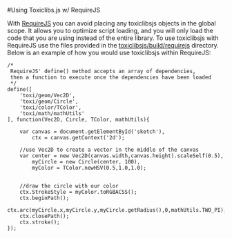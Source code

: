 #Using Toxiclibs.js w/ RequireJS

With [RequireJS](http://requirejs.org) you can avoid placing any toxiclibsjs objects in the global scope. It allows you to optimize script loading, and you will only load the code that you are using instead of the entire library. To use toxiclibsjs with RequireJS use the files provided in the [toxiclibsjs/build/requirejs](http://github.com/hapticdata/toxiclibsjs/build/requirejs) directory. Below is an example of how you would use toxiclibsjs within RequireJS:

	/*
	 RequireJS' define() method accepts an array of dependencies, 
	 then a function to execute once the dependencies have been loaded
	 */
	define([
		'toxi/geom/Vec2D',
		'toxi/geom/Circle',
		'toxi/color/TColor',
		'toxi/math/mathUtils'
	], function(Vec2D, Circle, TColor, mathUtils){
		
		var canvas = document.getElementById('sketch'),
			ctx = canvas.getContext('2d');

		//use Vec2D to create a vector in the middle of the canvas
		var center = new Vec2D(canvas.width,canvas.height).scaleSelf(0.5),
			myCircle = new Circle(center, 100),
			myColor = TColor.newHSV(0.5,1.0,1.0);


		//draw the circle with our color
		ctx.StrokeStyle = myColor.toRGBACSS();
		ctx.beginPath();
		ctx.arc(myCircle.x,myCircle.y,myCircle.getRadius(),0,mathUtils.TWO_PI);
		ctx.closePath();
		ctx.stroke();
	});